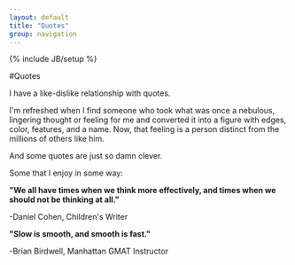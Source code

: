 ```yaml
---
layout: default
title: "Quotes"
group: navigation
---
```

{% include JB/setup %}

#Quotes

I have a like-dislike relationship with quotes.  

I'm refreshed when I find someone who took what was once a nebulous, lingering thought or feeling for me and converted it into a figure with edges, color, features, and a name. Now, that feeling is a person distinct from the millions of others like him. 

And some quotes are just so damn clever.  

Some that I enjoy in some way:    

**"We all have times when we think more effectively, and times when we should not be thinking at all."**  

-Daniel Cohen, Children's Writer  

**"Slow is smooth, and smooth is fast."**  

-Brian Birdwell, Manhattan GMAT Instructor 